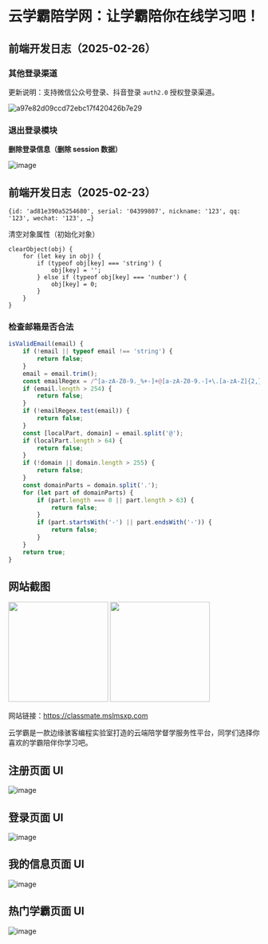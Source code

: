 # 云学霸陪学网：让学霸陪你在线学习吧！

##  前端开发日志（2025-02-26）

### 其他登录渠道
更新说明：支持微信公众号登录、抖音登录 `auth2.0` 授权登录渠道。

![a97e82d09ccd72ebc17f420426b7e29](https://github.com/user-attachments/assets/3b2c82f3-ca73-419b-a67c-26be782c0670)

### 退出登录模块
**删除登录信息（删除 session 数据）**

![image](https://github.com/user-attachments/assets/8c92eb98-c4ef-4819-a73d-83882fba76c3)

## 前端开发日志（2025-02-23）
```
{id: 'ad81e390a5254680', serial: '04399807', nickname: '123', qq: '123', wechat: '123', …}
```

清空对象属性（初始化对象）
```
clearObject(obj) {
    for (let key in obj) {
        if (typeof obj[key] === 'string') {
            obj[key] = '';
        } else if (typeof obj[key] === 'number') {
            obj[key] = 0;
        }
    }
}
```

### 检查邮箱是否合法
```js
isValidEmail(email) {
    if (!email || typeof email !== 'string') {
        return false;
    }
    email = email.trim();
    const emailRegex = /^[a-zA-Z0-9._%+-]+@[a-zA-Z0-9.-]+\.[a-zA-Z]{2,}$/;
    if (email.length > 254) {
        return false;
    }
    if (!emailRegex.test(email)) {
        return false;
    }
    const [localPart, domain] = email.split('@');
    if (localPart.length > 64) {
        return false;
    }
    if (!domain || domain.length > 255) {
        return false;
    }
    const domainParts = domain.split('.');
    for (let part of domainParts) {
        if (part.length === 0 || part.length > 63) {
            return false;
        }
        if (part.startsWith('-') || part.endsWith('-')) {
            return false;
        }
    }
    return true;
}
```


## 网站截图
<img src="https://github.com/user-attachments/assets/b159185c-fbfd-4387-aa70-47fd71414b8b" width=200 />
<img src="https://github.com/user-attachments/assets/e1d9567f-12b8-4033-a3ea-fd4b3bd007ab" width=200 />


网站链接：https://classmate.mslmsxp.com

云学霸是一款边缘骇客编程实验室打造的云端陪学督学服务性平台，同学们选择你喜欢的学霸陪伴你学习吧。


## 注册页面 UI
![image](https://github.com/user-attachments/assets/63b7e41a-7b0e-4950-81a6-0764e02b3588)

## 登录页面 UI
![image](https://github.com/user-attachments/assets/f3136874-7e6c-4e74-8e3b-7131f03f2f9b)

## 我的信息页面 UI
![image](https://github.com/user-attachments/assets/d8936147-fb58-43bb-a4ad-3595dbd1315f)


## 热门学霸页面 UI
![image](https://github.com/user-attachments/assets/62956158-24be-4b00-af70-ba8b0e7dac58)
